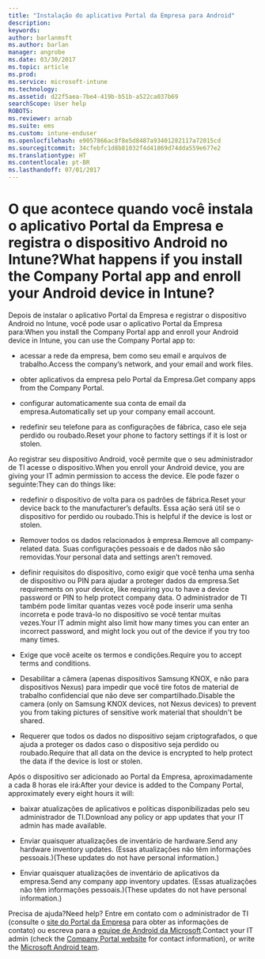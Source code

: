 ```yaml
---
title: "Instalação do aplicativo Portal da Empresa para Android"
description: 
keywords: 
author: barlanmsft
ms.author: barlan
manager: angrobe
ms.date: 03/30/2017
ms.topic: article
ms.prod: 
ms.service: microsoft-intune
ms.technology: 
ms.assetid: d22f5aea-7be4-419b-b51b-a522ca037b69
searchScope: User help
ROBOTS: 
ms.reviewer: arnab
ms.suite: ems
ms.custom: intune-enduser
ms.openlocfilehash: e9057866ac8f8e5d8487a93401282117a72015cd
ms.sourcegitcommit: 34cfebfc1d8b81032f4d41869d74dda559e677e2
ms.translationtype: HT
ms.contentlocale: pt-BR
ms.lasthandoff: 07/01/2017
---
```

# <span data-ttu-id="e021e-102">O que acontece quando você instala o aplicativo Portal da Empresa e registra o dispositivo Android no Intune?</span><span class="sxs-lookup"><span data-stu-id="e021e-102">What happens if you install the Company Portal app and enroll your Android device in Intune?</span></span>
<a id="what-happens-if-you-install-the-company-portal-app-and-enroll-your-android-device-in-intune" class="xliff"></a>

<span data-ttu-id="e021e-103">Depois de instalar o aplicativo Portal da Empresa e registrar o dispositivo Android no Intune, você pode usar o aplicativo Portal da Empresa para:</span><span class="sxs-lookup"><span data-stu-id="e021e-103">When you install the Company Portal app and enroll your Android device in Intune, you can use the Company Portal app to:</span></span>

-   <span data-ttu-id="e021e-104">acessar a rede da empresa, bem como seu email e arquivos de trabalho.</span><span class="sxs-lookup"><span data-stu-id="e021e-104">Access the company’s network, and your email and work files.</span></span>

-   <span data-ttu-id="e021e-105">obter aplicativos da empresa pelo Portal da Empresa.</span><span class="sxs-lookup"><span data-stu-id="e021e-105">Get company apps from the Company Portal.</span></span>

-   <span data-ttu-id="e021e-106">configurar automaticamente sua conta de email da empresa.</span><span class="sxs-lookup"><span data-stu-id="e021e-106">Automatically set up your company email account.</span></span>

-   <span data-ttu-id="e021e-107">redefinir seu telefone para as configurações de fábrica, caso ele seja perdido ou roubado.</span><span class="sxs-lookup"><span data-stu-id="e021e-107">Reset your phone to factory settings if it is lost or stolen.</span></span>

<span data-ttu-id="e021e-108">Ao registrar seu dispositivo Android, você permite que o seu administrador de TI acesse o dispositivo.</span><span class="sxs-lookup"><span data-stu-id="e021e-108">When you enroll your Android device, you are giving your IT admin permission to access the device.</span></span> <span data-ttu-id="e021e-109">Ele pode fazer o seguinte:</span><span class="sxs-lookup"><span data-stu-id="e021e-109">They can do things like:</span></span>

-   <span data-ttu-id="e021e-110">redefinir o dispositivo de volta para os padrões de fábrica.</span><span class="sxs-lookup"><span data-stu-id="e021e-110">Reset your device back to the manufacturer’s defaults.</span></span> <span data-ttu-id="e021e-111">Essa ação será útil se o dispositivo for perdido ou roubado.</span><span class="sxs-lookup"><span data-stu-id="e021e-111">This is helpful if the device is lost or stolen.</span></span>

-   <span data-ttu-id="e021e-112">Remover todos os dados relacionados à empresa.</span><span class="sxs-lookup"><span data-stu-id="e021e-112">Remove all company-related data.</span></span> <span data-ttu-id="e021e-113">Suas configurações pessoais e de dados não são removidas.</span><span class="sxs-lookup"><span data-stu-id="e021e-113">Your personal data and settings aren’t removed.</span></span>

-   <span data-ttu-id="e021e-114">definir requisitos do dispositivo, como exigir que você tenha uma senha de dispositivo ou PIN para ajudar a proteger dados da empresa.</span><span class="sxs-lookup"><span data-stu-id="e021e-114">Set requirements on your device, like requiring you to have a device password or PIN to help protect company data.</span></span> <span data-ttu-id="e021e-115">O administrador de TI também pode limitar quantas vezes você pode inserir uma senha incorreta e pode travá-lo no dispositivo se você tentar muitas vezes.</span><span class="sxs-lookup"><span data-stu-id="e021e-115">Your IT admin might also limit how many times you can enter an incorrect password, and might lock you out of the device if you try too many times.</span></span>

-   <span data-ttu-id="e021e-116">Exige que você aceite os termos e condições.</span><span class="sxs-lookup"><span data-stu-id="e021e-116">Require you to accept terms and conditions.</span></span>

-   <span data-ttu-id="e021e-117">Desabilitar a câmera (apenas dispositivos Samsung KNOX, e não para dispositivos Nexus) para impedir que você tire fotos de material de trabalho confidencial que não deve ser compartilhado.</span><span class="sxs-lookup"><span data-stu-id="e021e-117">Disable the camera (only on Samsung KNOX devices, not Nexus devices) to prevent you from taking pictures of sensitive work material that shouldn't be shared.</span></span>

-   <span data-ttu-id="e021e-118">Requerer que todos os dados no dispositivo sejam criptografados, o que ajuda a proteger os dados caso o dispositivo seja perdido ou roubado.</span><span class="sxs-lookup"><span data-stu-id="e021e-118">Require that all data on the device is encrypted to help protect the data if the device is lost or stolen.</span></span>

<span data-ttu-id="e021e-119">Após o dispositivo ser adicionado ao Portal da Empresa, aproximadamente a cada 8 horas ele irá:</span><span class="sxs-lookup"><span data-stu-id="e021e-119">After your device is added to the Company Portal, approximately every eight hours it will:</span></span>

-   <span data-ttu-id="e021e-120">baixar atualizações de aplicativos e políticas disponibilizadas pelo seu administrador de TI.</span><span class="sxs-lookup"><span data-stu-id="e021e-120">Download any policy or app updates that your IT admin has made available.</span></span>

-   <span data-ttu-id="e021e-121">Enviar quaisquer atualizações de inventário de hardware.</span><span class="sxs-lookup"><span data-stu-id="e021e-121">Send any hardware inventory updates.</span></span> <span data-ttu-id="e021e-122">(Essas atualizações não têm informações pessoais.)</span><span class="sxs-lookup"><span data-stu-id="e021e-122">(These updates do not have personal information.)</span></span>

-   <span data-ttu-id="e021e-123">Enviar quaisquer atualizações de inventário de aplicativos da empresa.</span><span class="sxs-lookup"><span data-stu-id="e021e-123">Send any company app inventory updates.</span></span> <span data-ttu-id="e021e-124">(Essas atualizações não têm informações pessoais.)</span><span class="sxs-lookup"><span data-stu-id="e021e-124">(These updates do not have personal information.)</span></span>

<span data-ttu-id="e021e-125">Precisa de ajuda?</span><span class="sxs-lookup"><span data-stu-id="e021e-125">Need help?</span></span> <span data-ttu-id="e021e-126">Entre em contato com o administrador de TI (consulte o [site do Portal da Empresa](https://portal.manage.microsoft.com) para obter as informações de contato) ou escreva para a <a href="mailto:wintunedroidfbk@microsoft.com?subject=I'm having trouble installing the Company Portal app on my Android device&body=Describe the issue you're experiencing here.">equipe de Android da Microsoft</a>.</span><span class="sxs-lookup"><span data-stu-id="e021e-126">Contact your IT admin (check the [Company Portal website](https://portal.manage.microsoft.com) for contact information), or write the <a href="mailto:wintunedroidfbk@microsoft.com?subject=I'm having trouble installing the Company Portal app on my Android device&body=Describe the issue you're experiencing here.">Microsoft Android team</a>.</span></span>
